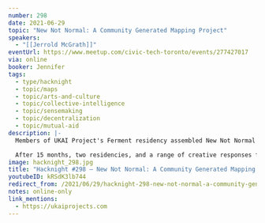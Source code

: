 ```yaml
---
number: 298
date: 2021-06-29
topic: "New Not Normal: A Community Generated Mapping Project"
speakers:
  - "[[Jerrold McGrath]]"
eventUrl: https://www.meetup.com/civic-tech-toronto/events/277427017
via: online
booker: Jennifer
tags:
  - type/hacknight
  - topic/maps
  - topic/arts-and-culture
  - topic/collective-intelligence
  - topic/sensemaking
  - topic/decentralization
  - topic/mutual-aid
description: |-
  Members of UKAI Project's Ferment residency assembled New Not Normal in response to COVID-19. Over 1300 anonymous tags expressing emotional responses have been added as well as 10 creative projects that arose to address isolation during the pandemic. The emotions shared possess a profound sincerity and poetry as the authors will never be known. The creation process also allowed for new models to be tried, including a kind of UBI for those participating and a decentralized decision-making model that aspired to prefigure what the New Not Normal might look like.

  After 15 months, two residencies, and a range of creative responses from around the world, UKAI Managing Director Jerrold McGrath will talk about the project, the lessons learned, and where we might go next. UKAI relies on anarchistic approaches and philosophies in our organizing, and we will also discuss how these models of the world might inform post-COVID recovery and preparation for future shocks such as those brought about by climate change.  Website: https://newnotnormal.ukai.ca/
image: hacknight_298.jpg
title: "Hacknight #298 – New Not Normal: A Community Generated Mapping Project"
youtubeID: kRSdK3lb744
redirect_from: /2021/06/29/hacknight-298-new-not-normal-a-community-generated-mapping-project-with-jerrold-mcgrath/
notes: online-only
link_mentions:
  - https://ukaiprojects.com
---
```


